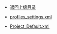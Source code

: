 - [返回上级目录](../)

- [profiles_settings.xml](profiles_settings.xml)
- [Project_Default.xml](Project_Default.xml)